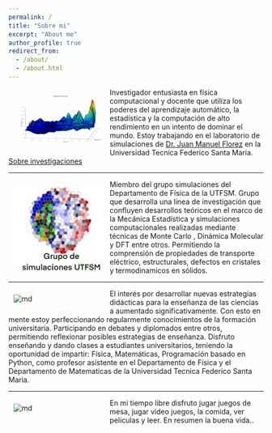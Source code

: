 ```yaml
---
permalink: /
title: "Sobre mi"
excerpt: "About me"
author_profile: true
redirect_from: 
  - /about/
  - /about.html
---
```



<img src="/images/montecarlo.gif" alt="md" width="180px" align="left" style="padding:10px;"> Investigador entusiasta en física computacional y docente que utiliza los poderes del aprendizaje automático, la estadística y la computación de alto rendimiento en un intento de dominar el mundo. Estoy trabajando en el laboratorio de simulaciones de [Dr. Juan Manuel Florez](https://fisica.usm.cl/) en la Universidad Tecnica Federico Santa Maria. [Sobre investigaciones](/research/)


---


<img src="/images/grupo.jpg" alt="md" width="180px" align="left" style="padding:10px;"> Miembro del grupo simulaciones del Departamento de Física de la UTFSM. Grupo que desarrolla una línea de investigación que confluyen desarrollos teóricos en el marco de la Mecánica Estadística y simulaciones computacionales realizadas mediante técnicas de Monte Carlo , Dinámica Molecular y DFT entre otros. Permitiendo la comprensión de propiedades de transporte eléctrico, estructurales, defectos en cristales y termodinamicos en sólidos.


---


<img src="/images/light.png" alt="md" width="180px" align="left" style="padding:10px;"> El interés por desarrollar nuevas estrategias didácticas para la enseñanza de las ciencias a aumentado significativamente. Con esto en mente estoy perfeccionando regularmente conocimientos de la formación universitaria. Participando en  debates y  diplomados entre otros, permitiendo reflexionar posibles estrategias de enseñanza. Disfruto enseñando y dando clases a estudiantes universitarios, teniendo la oportunidad de impartir: Física, Matemáticas, Programación basado en Python, como profesor asistente en el Departamento de Física y el Departamento de Matematicas de la Universidad Tecnica Federico Santa Maria.


---


<img src="/images/beach.jpg" alt="md" width="180px" align="left" style="padding:10px;"> En mi tiempo libre disfruto jugar juegos de mesa, jugar video juegos, la comida, ver peliculas y leer. En resumen la buena vida..

